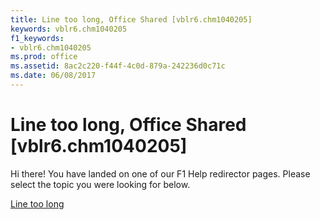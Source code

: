 ```yaml
---
title: Line too long, Office Shared [vblr6.chm1040205]
keywords: vblr6.chm1040205
f1_keywords:
- vblr6.chm1040205
ms.prod: office
ms.assetid: 8ac2c220-f44f-4c0d-879a-242236d0c71c
ms.date: 06/08/2017
---
```



# Line too long, Office Shared [vblr6.chm1040205]

Hi there! You have landed on one of our F1 Help redirector pages. Please select the topic you were looking for below.

[Line too long](http://msdn.microsoft.com/library/e63efae7-1383-2da7-8416-94d104e4abd4%28Office.15%29.aspx)

